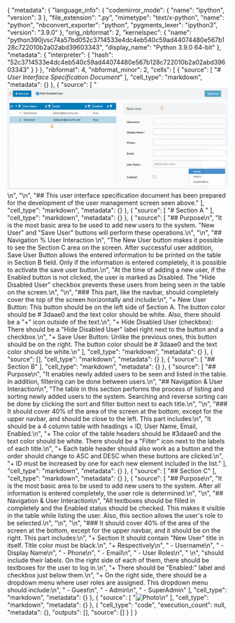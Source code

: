 {
 "metadata": {
  "language_info": {
   "codemirror_mode": {
    "name": "ipython",
    "version": 3
   },
   "file_extension": ".py",
   "mimetype": "text/x-python",
   "name": "python",
   "nbconvert_exporter": "python",
   "pygments_lexer": "ipython3",
   "version": "3.9.0"
  },
  "orig_nbformat": 2,
  "kernelspec": {
   "name": "python390jvsc74a57bd052c3714533e4dc4eb540c59ad44074480e567b128c722010b2a02abd39603343",
   "display_name": "Python 3.9.0 64-bit"
  },
  "metadata": {
   "interpreter": {
    "hash": "52c3714533e4dc4eb540c59ad44074480e567b128c722010b2a02abd39603343"
   }
  }
 },
 "nbformat": 4,
 "nbformat_minor": 2,
 "cells": [
  {
   "source": [
    "# *User Interface Specification Document*"
   ],
   "cell_type": "markdown",
   "metadata": {}
  },
  {
   "source": [
    "![Photo](https://raw.githubusercontent.com/sukrucnCbc/P.I-Works-UI-Spec./main/PI.png)\n",
    "\n",
    "## This user interface specification document has been prepared for the development of the user management screen seen above."
   ],
   "cell_type": "markdown",
   "metadata": {}
  },
  {
   "source": [
    "# Section A "
   ],
   "cell_type": "markdown",
   "metadata": {}
  },
  {
   "source": [
    "## Purpose\n",
    "It is the most basic area to be used to add new users to the system. \"New User\" and \"Save User\" buttons will perform these operations.\n",
    "\n",
    "## Navigation % User Interaction \n",
    "The New User button makes it possible to see the Section C area on the screen. After successful user addition, Save User Button allows the entered information to be printed on the table in Section B field. Only if the information is entered completely, it is possible to activate the save user button.\n",
    "At the time of adding a new user, if the Enabled button is not clicked, the user is marked as Disabled. The \"Hide Disabled User\" checkbox prevents these users from being seen in the table on the screen.\n",
    "\n",
    "### This part, like the navbar, should completely cover the top of the screen horizontally and include:\n",
    "+ New User Button: This button should be on the left side of Section A. The button color should be # 3daae0 and the text color should be white. Also, there should be a \"+\" icon outside of the text.\n",
    "+ Hide Disabled User (checkbox): There should be a \"Hide Disabled User\" label right next to the button and a checkbox.\n",
    "+ Save User Button: Unlike the previous ones, this button should be on the right. The button color should be # 3daae0 and the text color should be white.\n"
   ],
   "cell_type": "markdown",
   "metadata": {}
  },
  {
   "source": [],
   "cell_type": "markdown",
   "metadata": {}
  },
  {
   "source": [
    "## Section B"
   ],
   "cell_type": "markdown",
   "metadata": {}
  },
  {
   "source": [
    "## Purpose\n",
    "It enables newly added users to be seen and listed in the table. In addition, filtering can be done between users.\n",
    "## Navigation & User Interaction\n",
    "The table in this section performs the process of listing and sorting newly added users to the system. Searching and reverse sorting can be done by clicking the sort and filter button next to each title.\n",
    "\n",
    "### It should cover 40% of the area of ​​the screen at the bottom, except for the upper navbar, and should be close to the left. This part includes:\n",
    "It should be a 4 column table with headings + ID, User Name, Email, Enabled.\n",
    "+ The color of the table headers should be #3daae0 and the text color should be white. There should be a \"Filter\" icon next to the labels of each title.\n",
    "+ Each table header should also work as a button and the order should change to ASC and DESC when these buttons are clicked.\n",
    "+ ID must be increased by one for each new element included in the list."
   ],
   "cell_type": "markdown",
   "metadata": {}
  },
  {
   "source": [
    "## Section C"
   ],
   "cell_type": "markdown",
   "metadata": {}
  },
  {
   "source": [
    "## Purpose\n",
    "It is the most basic area to be used to add new users to the system. After all information is entered completely, the user role is determined.\n",
    "\n",
    "## Navigation & User Interaction\n",
    "All textboxes should be filled in completely and the Enabled status should be checked. This makes it visible in the table while listing the user. Also, this section allows the user's role to be selected.\n",
    "\n",
    "\n",
    "### It should cover 40% of the area of ​​the screen at the bottom, except for the upper navbar, and it should be on the right. This part includes:\n",
    "+ Section It should contain \"New User\" title in itself. Title color must be black.\n",
    "+ Respectively\n",
    "    - Username\n",
    "    - Display Name\n",
    "    - Phone\n",
    "    - Email\n",
    "    - User Roles\n",
    "    \n",
    "should include their labels. On the right side of each of them, there should be textboxes for the user to log in.\n",
    "+ There should be \"Enabled:\" label and checkbox just below them.\n",
    "+ On the right side, there should be a dropdown menu where user roles are assigned. This dropdown menu should include:\n",
    "    - Guest\n",
    "    - Admin\n",
    "    - SuperAdmin"
   ],
   "cell_type": "markdown",
   "metadata": {}
  },
  {
   "source": [
    "![Photo](https://www.htk.org.tr/content/upload/companies/pi-works-logo-solid-bars--20181119154628.png)\n"
   ],
   "cell_type": "markdown",
   "metadata": {}
  },
  {
   "cell_type": "code",
   "execution_count": null,
   "metadata": {},
   "outputs": [],
   "source": []
  }
 ]
}